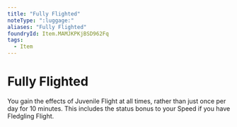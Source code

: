 ```yaml
---
title: "Fully Flighted"
noteType: ":luggage:"
aliases: "Fully Flighted"
foundryId: Item.MAMJKPKjBSD962Fq
tags:
  - Item
---
```


# Fully Flighted

You gain the effects of Juvenile Flight at all times, rather than just once per day for 10 minutes. This includes the status bonus to your Speed if you have Fledgling Flight.
